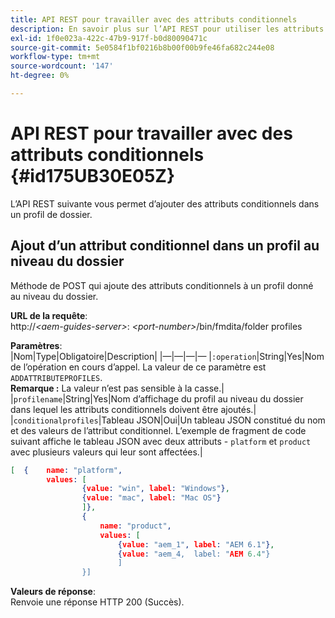 ```yaml
---
title: API REST pour travailler avec des attributs conditionnels
description: En savoir plus sur l’API REST pour utiliser les attributs conditionnels
exl-id: 1f0e023a-422c-47b9-917f-b0d80090471c
source-git-commit: 5e0584f1bf0216b8b00f00b9fe46fa682c244e08
workflow-type: tm+mt
source-wordcount: '147'
ht-degree: 0%

---
```


# API REST pour travailler avec des attributs conditionnels {#id175UB30E05Z}

L’API REST suivante vous permet d’ajouter des attributs conditionnels dans un profil de dossier.

## Ajout d’un attribut conditionnel dans un profil au niveau du dossier

Méthode de POST qui ajoute des attributs conditionnels à un profil donné au niveau du dossier.

**URL de la requête**:\
http://*&lt;aem-guides-server>*: *&lt;port-number>*/bin/fmdita/folder profiles

**Paramètres**:\
|Nom|Type|Obligatoire|Description| |—|—|—|— |`:operation`|String|Yes|Nom de l’opération en cours d’appel. La valeur de ce paramètre est ``ADDATTRIBUTEPROFILES``. <br> **Remarque :** La valeur n’est pas sensible à la casse.| |`profilename`|String|Yes|Nom d’affichage du profil au niveau du dossier dans lequel les attributs conditionnels doivent être ajoutés.| |`conditionalprofiles`|Tableau JSON|Oui|Un tableau JSON constitué du nom et des valeurs de l’attribut conditionnel. L’exemple de fragment de code suivant affiche le tableau JSON avec deux attributs - `platform` et `product` avec plusieurs valeurs qui leur sont affectées.|

```JSON
[  {    name: "platform",    
        values: [       
                {value: "win", label: "Windows"},       
                {value: "mac", label: "Mac OS"}    
                ]},
                {    
                    name: "product",    
                    values: [      
                        {value: "aem_1", label: "AEM 6.1"},     
                        {value: "aem_4,  label: "AEM 6.4"}  
                        ]  
                }]
```

**Valeurs de réponse**:\
Renvoie une réponse HTTP 200 \(Succès\).
